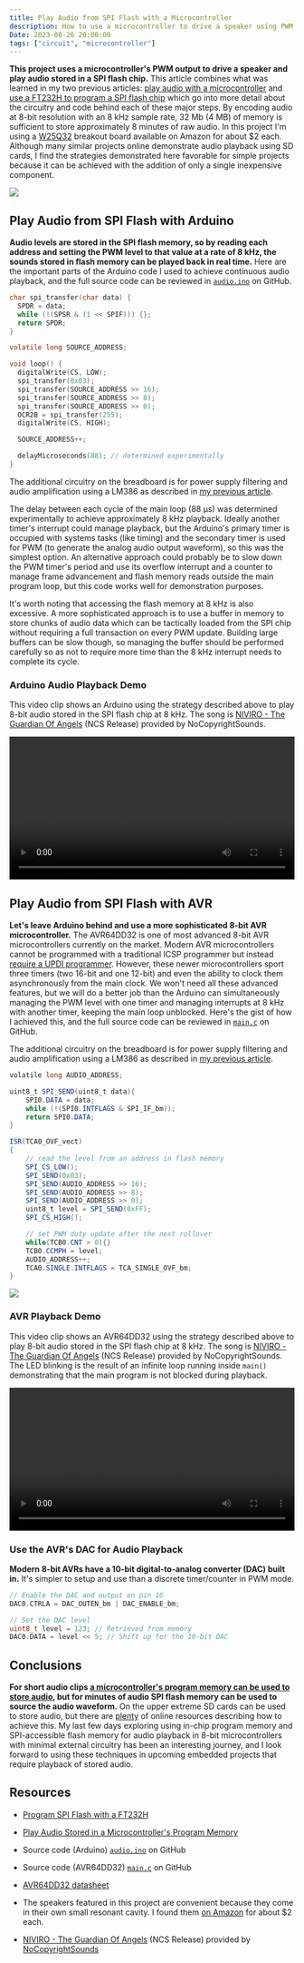 ```yaml
---
title: Play Audio from SPI Flash with a Microcontroller
description: How to use a microcontroller to drive a speaker using PWM from audio levels stored in a SPI flash chip
Date: 2023-08-26 20:00:00
tags: ["circuit", "microcontroller"]
---
```


**This project uses a microcontroller's PWM output to drive a speaker and play audio stored in a SPI flash chip.** This article combines what was learned in my two previous articles: [play audio with a microcontroller](https://swharden.com/blog/2023-08-19-speaking-microcontroller/) and [use a FT232H to program a SPI flash chip](https://swharden.com/blog/2023-08-24-ft232h-spi-flash/) which go into more detail about the circuitry and code behind each of these major steps. By encoding audio at 8-bit resolution with an 8 kHz sample rate, 32 Mb (4 MB) of memory is sufficient to store approximately 8 minutes of raw audio. In this project I'm using a [W25Q32](https://www.elinux.org/images/f/f5/Winbond-w25q32.pdf) breakout board available on Amazon for about $2 each. Although many similar projects online demonstrate audio playback using SD cards, I find the strategies demonstrated here favorable for simple projects because it can be achieved with the addition of only a single inexpensive component.

<a href="https://swharden.com/static/2023/08/25/arduino-audio-1.jpg">
<img class="border border-dark shadow" src="https://swharden.com/static/2023/08/25/arduino-audio-1.jpg">
</a>

## Play Audio from SPI Flash with Arduino

**Audio levels are stored in the SPI flash memory, so by reading each address and setting the PWM level to that value at a rate of 8 kHz, the sounds stored in flash memory can be played back in real time.** Here are the important parts of the Arduino code I used to achieve continuous audio playback, and the full source code can be reviewed in [`audio.ino`](https://github.com/swharden/AVR-projects/blob/master/Arduino%20SPI%20audio/test1/test1.ino) on GitHub.

```c
char spi_transfer(char data) {
  SPDR = data;
  while (!(SPSR & (1 << SPIF))) {};
  return SPDR;
}

volatile long SOURCE_ADDRESS;

void loop() {
  digitalWrite(CS, LOW);
  spi_transfer(0x03);
  spi_transfer(SOURCE_ADDRESS >> 16);
  spi_transfer(SOURCE_ADDRESS >> 8);
  spi_transfer(SOURCE_ADDRESS >> 0);
  OCR2B = spi_transfer(255);
  digitalWrite(CS, HIGH);

  SOURCE_ADDRESS++;

  delayMicroseconds(88); // determined experimentally
}
```

The additional circuitry on the breadboard is for power supply filtering and audio amplification using a LM386 as described in [my previous article](http://localhost:1313/blog/2023-08-19-speaking-microcontroller/).

The delay between each cycle of the main loop (88 µs) was determined experimentally to achieve approximately 8 kHz playback. Ideally another timer's interrupt could manage playback, but the Arduino's primary timer is occupied with systems tasks (like timing) and the secondary timer is used for PWM (to generate the analog audio output waveform), so this was the simplest option. An alternative approach could probably be to slow down the PWM timer's period and use its overflow interrupt and a counter to manage frame advancement and flash memory reads outside the main program loop, but this code works well for demonstration purposes.

It's worth noting that accessing the flash memory at 8 kHz is also excessive. A more sophisticated approach is to use a buffer in memory to store chunks of audio data which can be tactically loaded from the SPI chip without requiring a full transaction on every PWM update. Building large buffers can be slow though, so managing the buffer should be performed carefully so as not to require more time than the 8 kHz interrupt needs to complete its cycle. 

### Arduino Audio Playback Demo

This video clip shows an Arduino using the strategy described above to play 8-bit audio stored in the SPI flash chip at 8 kHz. The song is [NIVIRO - The Guardian Of Angels](https://www.youtube.com/watch?v=yHU6g3-35IU) (NCS Release) provided by NoCopyrightSounds.

<div class="text-center my-5">
    <video playsinline controls class="border border-dark bg-dark shadow" style="width: 100%">
        <source src="https://swharden.com/static/2023/08/25/arduino-audio.webm" type="video/webm">
    </video>
</div>

## Play Audio from SPI Flash with AVR

**Let's leave Arduino behind and use a more sophisticated 8-bit AVR microcontroller.** The AVR64DD32 is one of most advanced 8-bit AVR microcontrollers currently on the market. Modern AVR microcontrollers cannot be programmed with a traditional ICSP programmer but instead [require a UPDI programmer](https://swharden.com/blog/2022-12-09-avr-programming/). However, these newer microcontrollers sport three timers (two 16-bit and one 12-bit) and even the ability to clock them asynchronously from the main clock. We won't need all these advanced features, but we will do a better job than the Arduino can simultaneously managing the PWM level with one timer and managing interrupts at 8 kHz with another timer, keeping the main loop unblocked. Here's the gist of how I achieved this, and the full source code can be reviewed in [`main.c`](https://github.com/swharden/AVR-projects/blob/master/AVR64DD32%20SPI%20audio/main.c) on GitHub.

The additional circuitry on the breadboard is for power supply filtering and audio amplification using a LM386 as described in [my previous article](http://localhost:1313/blog/2023-08-19-speaking-microcontroller/).

```cs
volatile long AUDIO_ADDRESS;

uint8_t SPI_SEND(uint8_t data){
	SPI0.DATA = data;
	while (!(SPI0.INTFLAGS & SPI_IF_bm));
	return SPI0.DATA;
}

ISR(TCA0_OVF_vect)
{
    // read the level from an address in flash memory
    SPI_CS_LOW();
    SPI_SEND(0x03);
    SPI_SEND(AUDIO_ADDRESS >> 16);
    SPI_SEND(AUDIO_ADDRESS >> 8);
    SPI_SEND(AUDIO_ADDRESS >> 0);
    uint8_t level = SPI_SEND(0xFF);
    SPI_CS_HIGH();

    // set PWM duty update after the next rollover
    while(TCB0.CNT > 0){}
    TCB0.CCMPH = level;
    AUDIO_ADDRESS++;
    TCA0.SINGLE.INTFLAGS = TCA_SINGLE_OVF_bm;
}
```

<a href="https://swharden.com/static/2023/08/25/avr64-dd-audio-3.jpg">
<img  class="border border-dark shadow" src="https://swharden.com/static/2023/08/25/avr64-dd-audio-3.jpg">
</a>

### AVR Playback Demo

This video clip shows an AVR64DD32 using the strategy described above to play 8-bit audio stored in the SPI flash chip at 8 kHz. The song is [NIVIRO - The Guardian Of Angels](https://www.youtube.com/watch?v=yHU6g3-35IU) (NCS Release) provided by NoCopyrightSounds. The LED blinking is the result of an infinite loop running inside `main()` demonstrating that the main program is not blocked during playback.

<div class="text-center my-5">
    <video playsinline controls class="border border-dark bg-dark shadow" style="width: 100%">
        <source src="https://swharden.com/static/2023/08/25/avr-audio.webm" type="video/webm">
    </video>
</div>

### Use the AVR's DAC for Audio Playback

**Modern 8-bit AVRs have a 10-bit digital-to-analog converter (DAC) built in.** It's simpler to setup and use than a discrete timer/counter in PWM mode.

```c
// Enable the DAC and output on pin 16
DAC0.CTRLA = DAC_OUTEN_bm | DAC_ENABLE_bm;

// Set the DAC level
uint8_t level = 123; // Retrieved from memory
DAC0.DATA = level << 5; // Shift up for the 10-bit DAC
```

## Conclusions

**For short audio clips [a microcontroller's program memory can be used to store audio](https://swharden.com/blog/2023-08-19-speaking-microcontroller/), but for minutes of audio SPI flash memory can be used to source the audio waveform.** On the upper extreme SD cards can be used to store audio, but there are [plenty](https://www.arduino.cc/reference/en/libraries/audiozero/) of online resources describing how to achieve this. My last few days exploring using in-chip program memory and SPI-accessible flash memory for audio playback in 8-bit microcontrollers with minimal external circuitry has been an interesting journey, and I look forward to using these techniques in upcoming embedded projects that require playback of stored audio.

## Resources

* [Program SPI Flash with a FT232H](https://swharden.com/blog/2023-08-24-ft232h-spi-flash/)

* [Play Audio Stored in a Microcontroller's Program Memory](https://swharden.com/blog/2023-08-19-speaking-microcontroller/)

* Source code (Arduino) [`audio.ino`](https://github.com/swharden/AVR-projects/blob/master/Arduino%20SPI%20audio/test1/test1.ino) on GitHub

* Source code (AVR64DD32) [`main.c`](https://github.com/swharden/AVR-projects/blob/master/AVR64DD32%20SPI%20audio/main.c) on GitHub

* [AVR64DD32 datasheet](https://ww1.microchip.com/downloads/aemDocuments/documents/MCU08/ProductDocuments/DataSheets/AVR64DD32-28-Prelim-DataSheet-DS40002315B.pdf)

* The speakers featured in this project are convenient because they come in their own small resonant cavity. I found them [on Amazon](https://www.amazon.com/gp/aw/d/B0BGWY5PM9) for about $2 each.

* [NIVIRO - The Guardian Of Angels](https://www.youtube.com/watch?v=yHU6g3-35IU) (NCS Release) provided by [NoCopyrightSounds](https://ncs.io/)